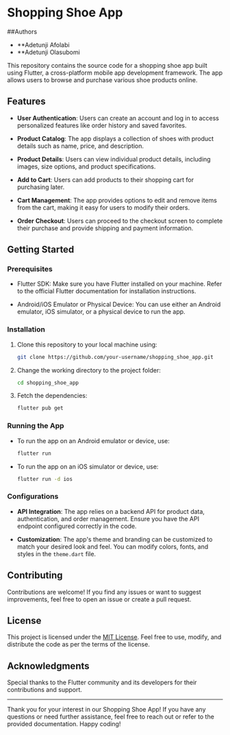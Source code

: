 # Shopping Shoe App

##Authors
- **Adetunji Afolabi
- **Adetunji Olasubomi

This repository contains the source code for a shopping shoe app built using Flutter, a cross-platform mobile app development framework. The app allows users to browse and purchase various shoe products online.

## Features

- **User Authentication**: Users can create an account and log in to access personalized features like order history and saved favorites.

- **Product Catalog**: The app displays a collection of shoes with product details such as name, price, and description.

- **Product Details**: Users can view individual product details, including images, size options, and product specifications.

- **Add to Cart**: Users can add products to their shopping cart for purchasing later.

- **Cart Management**: The app provides options to edit and remove items from the cart, making it easy for users to modify their orders.

- **Order Checkout**: Users can proceed to the checkout screen to complete their purchase and provide shipping and payment information.

## Getting Started

### Prerequisites

- Flutter SDK: Make sure you have Flutter installed on your machine. Refer to the official Flutter documentation for installation instructions.

- Android/iOS Emulator or Physical Device: You can use either an Android emulator, iOS simulator, or a physical device to run the app.

### Installation

1. Clone this repository to your local machine using:

   ```bash
   git clone https://github.com/your-username/shopping_shoe_app.git
   ```

2. Change the working directory to the project folder:

   ```bash
   cd shopping_shoe_app
   ```

3. Fetch the dependencies:

   ```bash
   flutter pub get
   ```

### Running the App

- To run the app on an Android emulator or device, use:

  ```bash
  flutter run
  ```

- To run the app on an iOS simulator or device, use:

  ```bash
  flutter run -d ios
  ```

### Configurations

- **API Integration**: The app relies on a backend API for product data, authentication, and order management. Ensure you have the API endpoint configured correctly in the code.

- **Customization**: The app's theme and branding can be customized to match your desired look and feel. You can modify colors, fonts, and styles in the `theme.dart` file.

## Contributing

Contributions are welcome! If you find any issues or want to suggest improvements, feel free to open an issue or create a pull request.

## License

This project is licensed under the [MIT License](LICENSE). Feel free to use, modify, and distribute the code as per the terms of the license.

## Acknowledgments

Special thanks to the Flutter community and its developers for their contributions and support.

---

Thank you for your interest in our Shopping Shoe App! If you have any questions or need further assistance, feel free to reach out or refer to the provided documentation. Happy coding!
